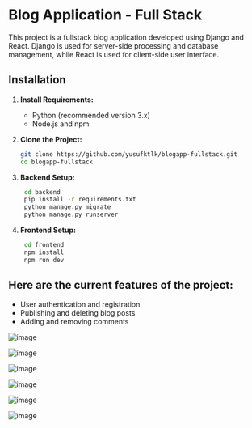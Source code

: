 # Blog Application - Full Stack

This project is a fullstack blog application developed using Django and React. Django is used for server-side processing and database management, while React is used for client-side user interface.

## Installation

1. **Install Requirements:**
   - Python (recommended version 3.x)
   - Node.js and npm

2. **Clone the Project:**
   ```bash
   git clone https://github.com/yusufktlk/blogapp-fullstack.git
   cd blogapp-fullstack
3. **Backend Setup:**
   ```bash
    cd backend
    pip install -r requirements.txt
    python manage.py migrate
    python manage.py runserver
   ```

4. **Frontend Setup:**
   ```bash
    cd frontend
    npm install
    npm run dev
   ```

## Here are the current features of the project:
- User authentication and registration
- Publishing and deleting blog posts
- Adding and removing comments

![image](https://github.com/yusufktlk/blogapp-fullstack/assets/71187794/5b52b6d8-bef4-4f2e-a5fa-e96aa9867f9d)

![image](https://github.com/yusufktlk/blogapp-fullstack/assets/71187794/f7c79eb7-38f5-452a-8255-999a1faebcbd)

![image](https://github.com/yusufktlk/blogapp-fullstack/assets/71187794/0a04e67b-eecb-45eb-ba22-e661f45a0c3d)

![image](https://github.com/yusufktlk/blogapp-fullstack/assets/71187794/49dfac4b-cf35-4914-a106-3f4319244ceb)

![image](https://github.com/yusufktlk/blogapp-fullstack/assets/71187794/8dac6e3f-2a16-422b-88e7-a639f2668df4)

![image](https://github.com/yusufktlk/blogapp-fullstack/assets/71187794/9786fec2-f73c-4043-bceb-f355aaeffd35)





